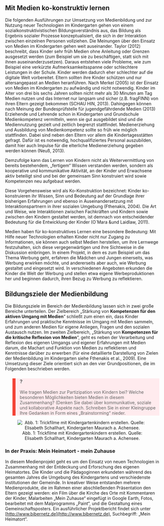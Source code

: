 <!-- filename: 02_Einsatz_von_neuen_Technologien_zur_Medienbildung.md -->
<!-- title: Einsatz von neuen Technologien zur Medienbildung -->

## Mit Medien ko-konstruktiv lernen

Die folgenden Ausführungen zur Umsetzung von Medienbildung und zur Nutzung neuer Technologien im Kindergarten gehen von einem sozialkonstruktivistischen Bildungsverständnis aus, das Bildung als Ergebnis sozialer Prozesse konzeptualisiert, die sich in der Interaktion zwischen einzelnen Personen vollziehen. Die Meinungen über den Einsatz von Medien im Kindergarten gehen weit auseinander. Taylor (2012) beschreibt, dass Kinder sehr früh Medien ohne Anleitung oder Grenzen ausgesetzt werden (zum Beispiel um sie zu beschäftigen, statt sich mit ihnen auseinanderzusetzen). Daraus entstehen viele Probleme, wie zum Beispiel eine verkürzte Aufmerksamkeitsspanne oder schlechtere Leistungen in der Schule. Kinder werden dadurch eher schlechter auf die digitale Welt vorbereitet. Eltern sollten ihre Kinder schützen und nur altersangepasst an Medien heranführen. Nach Merkel (2005) ist der Einsatz von Medien im Kindergarten zu aufwändig und nicht notwendig. Kinder im Alter von drei bis sechs Jahren sollten nicht mehr als 30 Minuten am Tag Medien nutzen und das Internet nur langsam und sicher (z.B. fragFINN) von ihren Eltern gezeigt bekommen (SCHAU HIN, 2013). Dahingegen können nach Meinung der Bundesprüfstelle für jugendgefährdende Medien (2013) Erziehende und Lehrende schon in Kindergarten und Grundschule Medienkompetenz vermitteln, wenn sie gut ausgebildet sind und die Mediennutzung gezielt und zeitlich begrenzt stattfindet. Medienerziehung und Ausbildung von Medienkompetenz sollte so früh wie möglich stattfinden. Dabei sind neben den Eltern vor allem die Kindertagesstätten gefragt. Dafür ist es notwendig, hochqualifiziertes Personal auszubilden, damit hier auch Impulse für die elterliche Medienerziehung gegeben werden können (Neuß, 2013).

Demzufolge kann das Lernen von Kindern nicht als Weitervermittlung von bereits bestehendem, „fertigem“ Wissen verstanden werden, sondern als kooperative und kommunikative Aktivität, an der Kinder und Erwachsene aktiv beteiligt sind und bei der gemeinsam Sinn konstruiert wird sowie Kompetenzen neu aufgebaut werden.

Diese Vorgehensweise wird als Ko-Konstruktion bezeichnet: Kinder ko-konstruieren ihr Wissen, Sinn und Bedeutung auf der Grundlage ihrer bisherigen Erfahrungen und ebenso in Auseinandersetzung mit Interaktionspartnern in ihrer sozialen Umgebung (Fthenakis, 2004). Die Art und Weise, wie Interaktionen zwischen Fachkräften und Kindern sowie zwischen den Kindern gestaltet werden, ist demnach von entscheidender Bedeutung für die Entwicklung der Kinder (O´Mara &und Laidlaw, 2011).

Medien haben für ko-konstruktives Lernen eine besondere Bedeutung: Mit Hilfe neuer Technologien erhalten Kinder nicht nur Zugang zu Informationen, sie können auch selbst Medien herstellen, um ihre Lernwege festzuhalten, sich diese vergegenwärtigen und ihre Sichtweise in die Diskussion einbringen. In einem Projekt, in dem es zum Beispiel um das Thema Werbung geht, erfahren die Mädchen und Jungen einerseits, was Werbung erwirken möchte, und andererseits aber auch, wie Werbung gestaltet und eingesetzt wird. In verschiedenen Angeboten erkunden die Kinder die Welt der Werbung und stellen etwa eigene Werbeproduktionen her und beginnen dadurch, ihren Bezug zu Werbung zu reflektieren.

## Bildungsziele der Medienbildung

Die Bildungsziele im Bereich der Medienbildung lassen sich in zwei große Bereiche unterteilen. Der Zielbereich „Stärkung von **Kompetenzen für den aktiven Umgang mit Medien**“ schließt zum einen ein, dass Kinder Erfahrungen und praktische Kenntnisse im Umgang mit Medien sammeln, und zum anderen Medien für eigene Anliegen, Fragen und den sozialen Austausch nutzen. Im zweiten Zielbereich, „Stärkung von **Kompetenzen für die kritische Reflexion von Medien**“, geht es neben der Verarbeitung und Reflexion des eigenen Umgangs und eigener Erfahrungen mit Medien darum, die Machart und Funktion von Medien zu reflektieren und Kenntnisse darüber zu erwerben (für eine detaillierte Darstellung von Zielen der Medienbildung im Kindergarten siehe Fthenakis et al., 2009). Eine Umsetzung dieser Ziele orientiert sich an den vier Grundpositionen, die im Folgenden beschrieben werden.

<blockquote style="background: #FFEBEE; border-left: 10px solid #F44336">

### ?

Wie tragen Medien zur Partizipation von Kindern bei? Welche besonderen Möglichkeiten bieten Medien in diesem Zusammenhang? (Denken Sie dabei über kommunikative, soziale und kollaborative Aspekte nach. Schreiben Sie in einer Kleingruppe Ihre Gedanken in Form eines „Brainstorming“ nieder.

</blockquote>

<center><figure>
  <img src="https://raw.githubusercontent.com/ed-tech-at/L3T/refs/heads/main/46_Spielend_Lernen_im_Kindergarten/img/01_Trickfilme_mit_Kindergartenkindern_erstellen_Quelle_Elisabeth_Schallhart_Kinderg.jpg" alt="Abb. 1: Trickfilme mit Kindergartenkindern erstellen. Quelle: Elisabeth Schallhart, Kindergarten Maurach a. Achensee.">
  <figcaption>Abb. 1: Trickfilme mit Kindergartenkindern erstellen. Quelle: Elisabeth Schallhart, Kindergarten Maurach a. Achensee.</figcaption>
</figure></center>


### In der Praxis: Mein Heimatort - mein Zuhause

In diesem Medienprojekt geht es um den Einsatz von neuen Technologien in Zusammenhang mit der Entdeckung und Erforschung des eigenen Heimatortes. Die Kinder und die Pädagoginnen erkundeten während des gesamten Jahres die Umgebung des Kindergartens und verschiedenste Institutionen der Gemeinde. In kreativer Weise entstanden mehrere Medienprodukte, die im Rahmen einer abschließenden Präsentation den Eltern gezeigt werden: ein Film über die Kirche des Orte mit Kommentaren der Kinder, Malarbeiten „Mein Zuhause“ eingefügt in Google Earth, Fotos, bearbeitet mit dem Malprogramms „Paint“, und die Gestaltung eines Gemeinschaftsposters. Ein ausführlicher Projektbericht findet sich unter [http://www.bibernetz.de](http://www.bibernetz.de), Suchbegriff: „Mein Heimatort“.

</blockquote>
